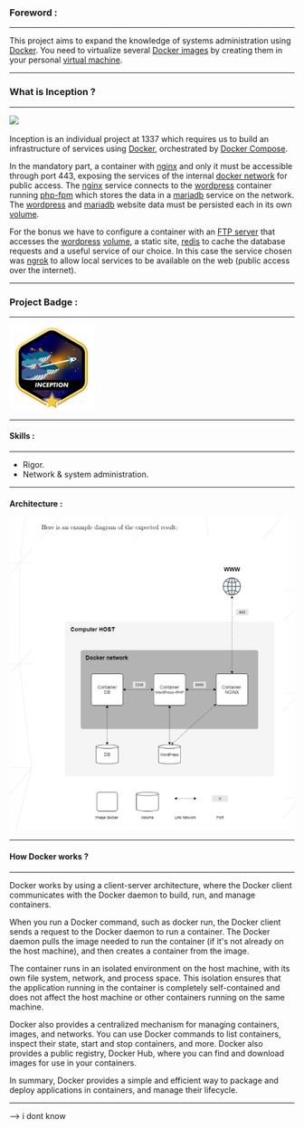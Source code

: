 ### Foreword :

----

This project aims to expand the knowledge of systems administration using [Docker](https://en.wikipedia.org/wiki/Docker_(software)).
You need to virtualize several [Docker images](https://www.techtarget.com/searchitoperations/definition/Docker-image) by creating them in your personal [virtual machine](https://www.vmware.com/topics/glossary/content/virtual-machine.html).

---

### What is Inception ?

---

<img src="./images/docker.png" width="800"/>

Inception is an individual project at 1337 which requires us to build an infrastructure of services using [Docker](https://docs.docker.com/get-started/overview/), orchestrated by [Docker Compose](https://docs.docker.com/compose/).

In the mandatory part, a container with [nginx](https://www.nginx.com/resources/glossary/nginx/) and only it must be accessible through port 443, exposing the services of the internal [docker network](https://docs.docker.com/network/) for public access. The [nginx](https://www.nginx.com/resources/glossary/nginx/) service connects to the [wordpress](https://en.wikipedia.org/wiki/WordPress) container running [php-fpm](https://www.php.net/manual/en/install.fpm.php) which stores the data in a [mariadb](https://en.wikipedia.org/wiki/MariaDB) service on the network. The [wordpress](https://en.wikipedia.org/wiki/WordPress) and [mariadb](https://en.wikipedia.org/wiki/MariaDB) website data must be persisted each in its own [volume](https://docs.docker.com/storage/volumes/).

For the bonus we have to configure a container with an [FTP server](https://en.wikipedia.org/wiki/Vsftpd) that accesses the [wordpress](https://en.wikipedia.org/wiki/WordPress) [volume](https://docs.docker.com/storage/volumes/), a static site, [redis](https://redis.io/) to cache the database requests and a useful service of our choice. In this case the service chosen was [ngrok](https://ngrok.com/) to allow local services to be available on the web (public access over the internet).

---

### Project Badge :

---

<img src="./images/inceptionm.png" width="150" height="150"/>

---

#### Skills :

---

- Rigor.
- Network & system administration.

---

#### Architecture :

</p>
<p align="center">
<img src="./images/architecture" width="800"/>
</p>

---

#### How Docker works ?

---

Docker works by using a client-server architecture, where the Docker client communicates with the Docker daemon to build, run, and manage containers.

When you run a Docker command, such as docker run, the Docker client sends a request to the Docker daemon to run a container. The Docker daemon pulls the image needed to run the container (if it's not already on the host machine), and then creates a container from the image.

The container runs in an isolated environment on the host machine, with its own file system, network, and process space. This isolation ensures that the application running in the container is completely self-contained and does not affect the host machine or other containers running on the same machine.

Docker also provides a centralized mechanism for managing containers, images, and networks. You can use Docker commands to list containers, inspect their state, start and stop containers, and more. Docker also provides a public registry, Docker Hub, where you can find and download images for use in your containers.

In summary, Docker provides a simple and efficient way to package and deploy applications in containers, and manage their lifecycle.

---

--> i dont know
